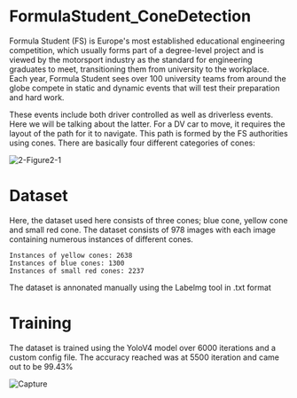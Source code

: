 # FormulaStudent_ConeDetection
Formula Student (FS) is Europe's most established educational engineering competition, which usually forms part of a degree-level project and is viewed by the motorsport industry as the standard for engineering graduates to meet, transitioning them from university to the workplace.
Each year, Formula Student sees over 100 university teams from around the globe compete in static and dynamic events that will test their preparation and hard work.

These events include both driver controlled as well as driverless events. Here we will be talking about the latter.
For a DV car to move, it requires the layout of the path for it to navigate. This path is formed by the FS authorities using cones. There are basically four different categories of cones:

![2-Figure2-1](https://user-images.githubusercontent.com/82220795/151790376-9ae24240-9da5-45a0-bd6e-9e55b49bc6b7.png)

# Dataset

Here, the dataset used here consists of three cones; blue cone, yellow cone and small red cone.
The dataset consists of 978 images with each image containing numerous instances of different cones.

    Instances of yellow cones: 2638
    Instances of blue cones: 1300
    Instances of small red cones: 2237

The dataset is annonated manually using the Labelmg tool in .txt format

# Training
 The dataset is trained using the YoloV4 model over 6000 iterations and a custom config file.
 The accuracy reached was at 5500 iteration and came out to be 99.43%
 
 ![Capture](https://user-images.githubusercontent.com/82220795/151791580-1f5cd4b4-c498-40f9-82a2-76e18a629e91.JPG)
